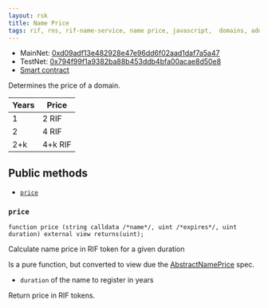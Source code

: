 ```yaml
---
layout: rsk
title: Name Price
tags: rif, rns, rif-name-service, name price, javascript,  domains, address, integrate, resolver, node, sdk, libraries, infrastructure, protocols, mvp, design, rbtc, defi, decentralized, quick-start, guides, tutorial, networks, dapps, tools, rootstock, rsk, ethereum, smart-contracts, install, get-started, how-to, mainnet, testnet, contracts, wallets, web3, crypto
---
```


- MainNet: [0xd09adf13e482928e47e96dd6f02aad1daf7a5a47](https://explorer.rsk.co/address/0xd09adf13e482928e47e96dd6f02aad1daf7a5a47)
- TestNet: [0x794f99f1a9382ba88b453ddb4bfa00acae8d50e8](https://explorer.testnet.rsk.co/address/0x794f99f1a9382ba88b453ddb4bfa00acae8d50e8)
- [Smart contract](https://github.com/rnsdomains/rns-rskregistrar/blob/master/contracts/NamePrice.sol)

Determines the price of a domain.

| Years | Price |
| - | - |
| 1 | 2 RIF |
| 2 | 4 RIF |
| 2+k | 4+k RIF |

## Public methods

- [`price`](#price)


### `price`

```solidity
function price (string calldata /*name*/, uint /*expires*/, uint duration) external view returns(uint);
```

Calculate name price in RIF token for a given duration

Is a pure function, but converted to view due the [AbstractNamePrice](https://github.com/rnsdomains/rns-rskregistrar/blob/master/contracts/AbstractNamePrice.sol) spec.

- `duration` of the name to register in years

Return price in RIF tokens.
